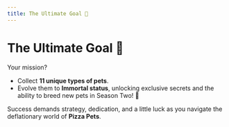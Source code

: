 ```yaml
---
title: The Ultimate Goal 🎯
---
```


# The Ultimate Goal 🎯

Your mission?

* Collect **11 unique types of pets**.
* Evolve them to **Immortal status**, unlocking exclusive secrets and the ability to breed new pets in Season Two! 🌟

Success demands strategy, dedication, and a little luck as you navigate the deflationary world of **Pizza Pets**.
